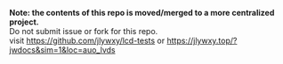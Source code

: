 <b>Note: the contents of this repo is moved/merged to a more centralized project.</b><br>
Do not submit issue or fork for this repo.<br>
visit https://github.com/jlywxy/lcd-tests or https://jlywxy.top/?jwdocs&sim=1&loc=auo_lvds
